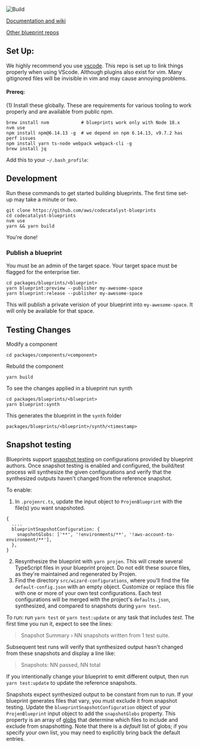 ![Build](https://github.com/aws/codecatalyst-blueprints/actions/workflows/build-action.yml/badge.svg)

[Documentation and wiki](https://github.com/aws/codecatalyst-blueprints/wiki)

[Other blueprint repos](https://github.com/orgs/aws/teams/amazon-blueprints-contributors/repositories)

## Set Up:

We highly recommend you use [vscode](https://code.visualstudio.com/). This repo is set up to link things properly when using VScode. Although plugins
also exist for vim. Many gitignored files will be invisible in vim and may cause annoying problems.

#### Prereq:

(1) Install these globally. These are requirements for various tooling to work properly and are available from public npm.

```
brew install nvm            # blueprints work only with Node 18.x
nvm use
npm install npm@6.14.13 -g  # we depend on npm 6.14.13, v9.7.2 has perf issues
npm install yarn ts-node webpack webpack-cli -g
brew install jq
```

Add this to your `~/.bash_profile`:


## Development

Run these commands to get started building blueprints. The first time set-up may take a minute or two.

```
git clone https://github.com/aws/codecatalyst-blueprints
cd codecatalyst-blueprints
nvm use
yarn && yarn build
```

You're done!

### Publish a blueprint
You must be an admin of the target space. Your target space must be flagged for the enterprise tier.
```
cd packages/blueprints/<blueprint>
yarn blueprint:preview --publisher my-awesome-space
yarn blueprint:release --publisher my-awesome-space
```
This will publish a private verision of your blueprint into `my-awesome-space`. It will only be available for that space.

## Testing Changes

Modify a component

```
cd packages/components/<component>
```

Rebuild the component

```
yarn build
```

To see the changes applied in a blueprint run synth

```
cd packages/blueprints/<blueprint>
yarn blueprint:synth
```

This generates the blueprint in the `synth` folder

```
packages/blueprints/<blueprint>/synth/<timestamp>
```

## Snapshot testing

Blueprints support [snapshot testing](https://jestjs.io/docs/snapshot-testing) on configurations provided by blueprint authors. Once snapshot testing
is enabled and configured, the build/test process will synthesize the given configurations and verify that the synthesized outputs haven't changed
from the reference snapshot.

To enable:

1. In `.projenrc.ts`, update the input object to `ProjenBlueprint` with the file(s) you want snapshoted.

```
{
  ....
  blueprintSnapshotConfiguration: {
    snapshotGlobs: ['**', '!environments/**', '!aws-account-to-environment/**'],
  },
}
```

2. Resynthesize the blueprint with `yarn projen`. This will create several TypeScript files in your blueprint project. Do not edit these source files,
   as they're maintained and regenerated by Projen.
3. Find the directory `src/wizard-configurations`, where you'll find the file `default-config.json` with an empty object. Customize or replace this
   file with one or more of your own test configurations. Each test configurations will be merged with the project's `defaults.json`, synthesized, and
   compared to snapshots during `yarn test`.

To run: run `yarn test` or `yarn test:update` or any task that includes _test_. The first time you run it, expect to see the lines:

> Snapshot Summary › NN snapshots written from 1 test suite.

Subsequent test runs will verify that synthesized output hasn't changed from these snapshots and display a line like:

> Snapshots: NN passed, NN total

If you intentionally change your blueprint to emit different output, then run `yarn test:update` to update the reference snapshots.

Snapshots expect synthesized output to be constant from run to run. If your blueprint generates files that vary, you must exclude it from snapshot
testing. Update the `blueprintSnapshotConfiguration` object of your `ProjenBlueprint` input object to add the `snapshotGlobs` property. This property
is an array of [globs](https://github.com/isaacs/node-glob#glob-primer) that determine which files to include and exclude from snapshotting. Note that
there is a _default_ list of globs; if you specify your own list, you may need to explicitly bring back the default entries.
